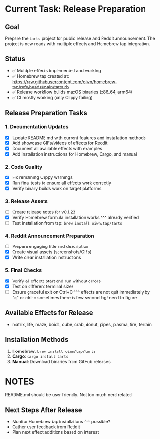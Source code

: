 # Current Task: Release Preparation

## Goal
Prepare the `tarts` project for public release and Reddit announcement. The project is now ready with multiple effects and Homebrew tap integration.

## Status
- ✅ Multiple effects implemented and working
- ✅ Homebrew tap created at: https://raw.githubusercontent.com/oiwn/homebrew-tap/refs/heads/main/tarts.rb
- ✅ Release workflow builds macOS binaries (x86_64, arm64)
- ✅ CI mostly working (only Clippy failing)

## Release Preparation Tasks

### 1. Documentation Updates
- [x] Update README.md with current features and installation methods
- [x] Add showcase GIFs/videos of effects for Reddit
- [x] Document all available effects with examples
- [x] Add installation instructions for Homebrew, Cargo, and manual

### 2. Code Quality
- [x] Fix remaining Clippy warnings
- [x] Run final tests to ensure all effects work correctly
- [x] Verify binary builds work on target platforms

### 3. Release Assets
- [ ] Create release notes for v0.1.23
- [x] Verify Homebrew formula installation works
^^^ already verified
- [ ] Test installation from tap: `brew install oiwn/tap/tarts`

### 4. Reddit Announcement Preparation
- [ ] Prepare engaging title and description
- [x] Create visual assets (screenshots/GIFs)
- [x] Write clear installation instructions

### 5. Final Checks
- [x] Verify all effects start and run without errors
- [x] Test on different terminal sizes
- [ ] Ensure graceful exit on Ctrl+C
^^^ effects are not quit immediately by "q" or ctrl-c sometimes there is few second lag! need to figure

## Available Effects for Release
- matrix, life, maze, boids, cube, crab, donut, pipes, plasma, fire, terrain

## Installation Methods
1. **Homebrew**: `brew install oiwn/tap/tarts`
2. **Cargo**: `cargo install tarts`
3. **Manual**: Download binaries from GitHub releases

# NOTES

README.md should be user friendly. Not too much nerd related

## Next Steps After Release
- Monitor Homebrew tap installations
^^^ possible?
- Gather user feedback from Reddit
- Plan next effect additions based on interest
